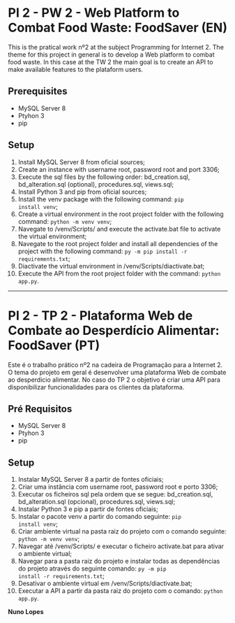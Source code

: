 # PI 2 - PW 2 - Web Platform to Combat Food Waste: FoodSaver (EN)

This is the pratical work nº2 at the subject Programming for Internet 2. The theme for this project in general is to develop a Web platform to combat food waste. In this case at the TW 2 the main goal is to create an API to make available features to the plataform users. 

## Prerequisites

* MySQL Server 8
* Ptyhon 3
* pip

## Setup

1.  Install MySQL Server 8 from oficial sources;
2.  Create an instance with username root, password root and port 3306;
3.  Execute the sql files by the following order: bd_creation.sql, bd_alteration.sql (optional), procedures.sql, views.sql;
4.  Install Python 3 and pip from oficial sources;
5.  Install the venv package with the following command: <code>pip install venv</code>;
6.  Create a virtual environment in the root project folder with the following command: <code>python -m venv venv</code>;
7.  Navegate to /venv/Scripts/ and execute the activate.bat file to activate the virtual environment;
8.  Navegate to the root project folder and install all dependencies of the project with the following command: <code>py -m pip install -r requirements.txt</code>;
9.  Diactivate the virtual environment in /venv/Scripts/diactivate.bat;
10. Execute the API from the root project folder with the command: <code>python app.py</code>.

-----

# PI 2 - TP 2 - Plataforma Web de Combate ao Desperdício Alimentar: FoodSaver (PT)

Este é o trabalho prático nº2 na cadeira de Programação para a Internet 2. O tema do projeto em geral é desenvolver uma plataforma Web de combate ao desperdicio alimentar. No caso do TP 2 o objetivo é criar uma API para disponibilizar funcionalidades para os clientes da plataforma.
## Pré Requisitos

* MySQL Server 8
* Ptyhon 3
* pip

## Setup

1.  Instalar MySQL Server 8 a partir de fontes oficiais;
2.  Criar uma instância com username root, password root e porto 3306;
3.  Executar os ficheiros sql pela ordem que se segue: bd_creation.sql, bd_alteration.sql (opcional), procedures.sql, views.sql;
4.  Instalar Python 3 e pip a partir de fontes oficiais;
5.  Instalar o pacote venv a partir do comando seguinte: <code>pip install venv</code>;
6.  Criar ambiente virtual na pasta raiz do projeto com o comando seguinte: <code>python -m venv venv</code>;
7.  Navegar até /venv/Scripts/ e executar o ficheiro activate.bat para ativar o ambiente virtual;
8.  Navegar para a pasta raiz do projeto e instalar todas as dependências do projeto através do seguinte comando: <code>py -m pip install -r requirements.txt</code>;
9.  Desativar o ambiente virtual em /venv/Scripts/diactivate.bat;
10. Executar a API a partir da pasta raiz do projeto com o comando: <code>python app.py</code>.

**Nuno Lopes**
